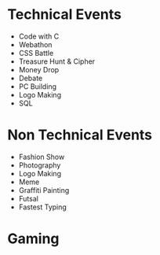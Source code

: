 # Technical Events

- Code with C
- Webathon
- CSS Battle
- Treasure Hunt & Cipher
- Money Drop
- Debate
- PC Building
- Logo Making
- SQL

# Non Technical Events

- Fashion Show
- Photography
- Logo Making
- Meme
- Graffiti Painting
- Futsal
- Fastest Typing

# Gaming
